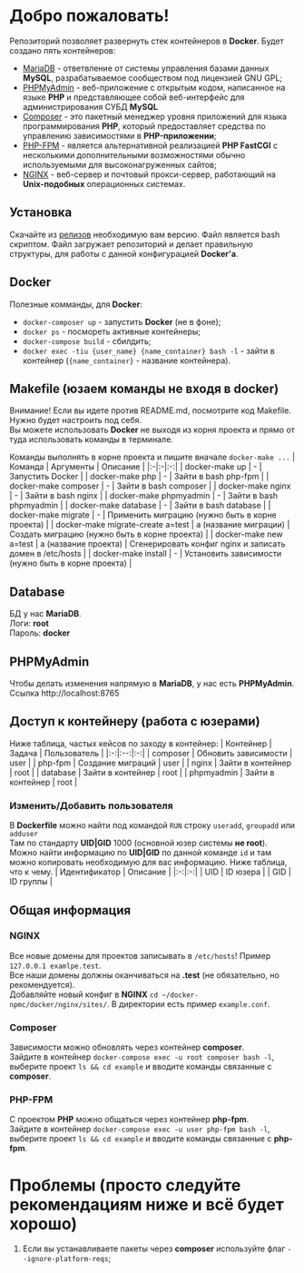# Добро пожаловать!
Репозиторий позволяет развернуть стек контейнеров в __Docker__. Будет создано пять контейнеров:
* [MariaDB](https://mariadb.org/) - ответвление от системы управления базами данных __MySQL__, разрабатываемое сообществом под лицензией GNU GPL;
* [PHPMyAdmin](https://www.phpmyadmin.net/) - веб-приложение с открытым кодом, написанное на языке __PHP__ и представляющее собой веб-интерфейс для администрирования СУБД __MySQL__
* [Composer](https://getcomposer.org/) - это пакетный менеджер уровня приложений для языка программирования __PHP__, который предоставляет средства по управлению зависимостями в __PHP-приложении__;
* [PHP-FPM](https://www.php.net/manual/ru/install.fpm.php) - является альтернативной реализацией __PHP FastCGI__ с несколькими дополнительными возможностями обычно используемыми для высоконагруженных сайтов;
* [NGINX](https://nginx.org/ru/) - веб-сервер и почтовый прокси-сервер, работающий на __Unix-подобных__ операционных системах.

## Установка
Скачайте из [релизов](https://github.com/btn441/docker-npmc/releases) необходимую вам версию. Файл является bash скриптом. Файл загружает репозиторий и делает правильную структуры, для работы с данной конфигурацией __Docker'а__.

## Docker
Полезные комманды, для __Docker__:
* ```docker-composer up``` - запустить __Docker__ (не в фоне);
* ```docker ps``` - посмореть активные контейнеры;
* ```docker-compose build``` - сбилдить;
* ```docker exec -tiu {user_name} {name_container} bash -l``` - зайти в контейнер (```{name_container}``` - название контейнера).

## Makefile (юзаем команды не входя в docker)
Внимание! Если вы идете против README.md, посмотрите код Makefile. Нужно будет настроить под себя.</br>
Вы можете использовать __Docker__ не выходя из корня проекта и прямо от туда использовать команды в терминале.</br>

Команды выполнять в корне проекта и пишите вначале ```docker-make ...```
| Команда | Аргументы | Описание |
|:-|:-|:-:|
| docker-make up | - | Запустить Docker |
| docker-make php | - | Зайти в bash php-fpm |
| docker-make composer | - | Зайти в bash composer |
| docker-make nginx | - | Зайти в bash nginx |
| docker-make phpmyadmin | - | Зайти в bash phpmyadmin |
| docker-make database | - | Зайти в bash database |
| docker-make migrate | - | Применить миграцию (нужно быть в корне проекта) |
| docker-make migrate-create a=test | a (название миграции) | Создать миграцию (нужно быть в корне проекта) |
| docker-make new a=test | a (название проекта) | Сгенерировать конфиг nginx и записать домен в /etc/hosts |
| docker-make install | - | Установить зависимости (нужно быть в корне проекта) |

## Database
БД у нас __MariaDB__.</br>
Логи: __root__</br> 
Пароль: __docker__

## PHPMyAdmin
Чтобы делать изменения напрямую в __MariaDB__, у нас есть __PHPMyAdmin__.</br>
Ссылка http://localhost:8765

## Доступ к контейнеру (работа с юзерами)
Ниже таблица, частых кейсов по заходу в контейнер:
| Контейнер | Задача | Пользователь |
|:-:|:--:|:-:|
| composer | Обновить зависимости | user |
| php-fpm | Создание миграций | user |
| nginx | Зайти в контейнер | root |
| database | Зайти в контейнер | root |
| phpmyadmin | Зайти в контейнер | root |

### Изменить/Добавить пользователя
В __Dockerfile__ можно найти под командой ```RUN``` строку ```useradd```, ```groupadd``` или ```adduser```</br>
Там по стандарту __UID|GID__ 1000 (основной юзер системы __не root__). Можно найти информацию по __UID|GID__ по данной команде ```id``` и там можно копировать необходимую для вас информацию. Ниже таблица, что к чему. 
| Идентификатор | Описание |
|:-:|:-:|
| UID | ID юзера |
| GID | ID группы |

## Общая информация

### NGINX
Все новые домены для проектов записывать в ```/etc/hosts```! Пример ```127.0.0.1 examlpe.test```. </br>
Все наши домены должны оканчиваться на __.test__ (не обязательно, но рекомендуется).</br>
Добавляйте новый конфиг в __NGINX__ ```cd ~/docker-npmc/docker/nginx/sites/```. В директории есть пример ```example.conf```.

### Composer
Зависимости можно обновлять через контейнер __composer__. </br>
Зайдите в контейнер ```docker-compose exec -u root composer bash -l```, выберите проект ```ls && cd example``` и вводите команды связанные с __composer__.

### PHP-FPM
С проектом __PHP__ можно общаться через контейнер __php-fpm__. </br>
Зайдите в контейнер ```docker-compose exec -u user php-fpm bash -l```, выберите проект ```ls && cd example``` и вводите команды связанные с __php-fpm__.

# Проблемы (просто следуйте рекомендациям ниже и всё будет хорошо)
1. Если вы устанавливаете пакеты через __composer__ используйте флаг ```--ignore-platform-reqs```;
